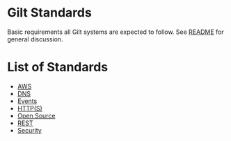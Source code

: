 # Gilt Standards

Basic requirements all Gilt systems are expected to follow.
See [README](README.md)
for general discussion.


# List of Standards

* [AWS](standards/AWS.md)
* [DNS](standards/DNS.md)
* [Events](standards/Events.md)
* [HTTP(S)](standards/HTTP.md)
* [Open Source](standards/OpenSource.md)
* [REST](standards/REST.md)
* [Security](standards/Security.md)
